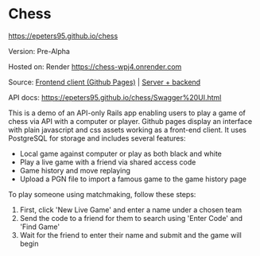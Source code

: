 # Chess

https://epeters95.github.io/chess


Version: Pre-Alpha

Hosted on: Render https://chess-wpj4.onrender.com

Source: [Frontend client (Github Pages)](https://github.com/epeters95/chess/tree/gh-pages) | [Server + backend](https://github.com/epeters95/chess/tree/master)

API docs: https://epeters95.github.io/chess/Swagger%20UI.html

This is a demo of an API-only Rails app enabling users to play a game of chess via API with a computer or player. Github pages display an interface with plain javascript and css assets working as a front-end client.   It uses PostgreSQL for storage and includes several features:
- Local game against computer or play as both black and white
- Play a live game with a friend via shared access code
- Game history and move replaying
- Upload a PGN file to import a famous game to the game history page

To play someone using matchmaking, follow these steps:

1. First, click 'New Live Game' and enter a name under a chosen team
2. Send the code to a friend for them to search using 'Enter Code' and 'Find Game'
3. Wait for the friend to enter their name and submit and the game will begin
